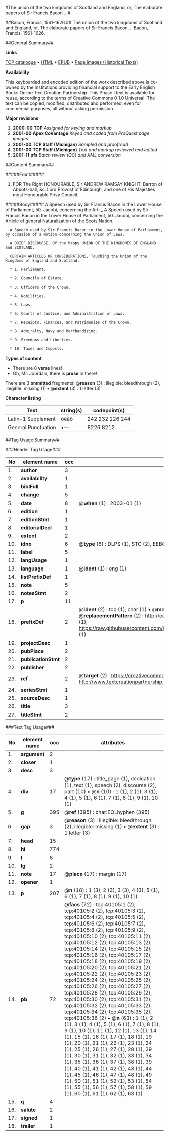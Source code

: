 #The union of the two kingdoms of Scotland and England, or, The elaborate papers of Sir Francis Bacon ...#

##Bacon, Francis, 1561-1626.##
The union of the two kingdoms of Scotland and England, or, The elaborate papers of Sir Francis Bacon ...
Bacon, Francis, 1561-1626.

##General Summary##

**Links**

[TCP catalogue](http://www.ota.ox.ac.uk/tcp/)  • 
[HTML](http://tei.it.ox.ac.uk/tcp/Texts-HTML/free/A28/A28517.html)  • 
[EPUB](http://tei.it.ox.ac.uk/tcp/Texts-EPUB/free/A28/A28517.epub) • 
[Page images (Historical Texts)](https://data.historicaltexts.jisc.ac.uk/view?pubId=eebo-07750398e&pageId=eebo-07750398e-40105-1)

**Availability**

This keyboarded and encoded edition of the
	       work described above is co-owned by the institutions
	       providing financial support to the Early English Books
	       Online Text Creation Partnership. This Phase I text is
	       available for reuse, according to the terms of Creative
	       Commons 0 1.0 Universal. The text can be copied,
	       modified, distributed and performed, even for
	       commercial purposes, all without asking permission.

**Major revisions**

1. __2000-00__ __TCP__ *Assigned for keying and markup*
1. __2001-00__ __Apex CoVantage__ *Keyed and coded from ProQuest page images*
1. __2001-00__ __TCP Staff (Michigan)__ *Sampled and proofread*
1. __2001-00__ __TCP Staff (Michigan)__ *Text and markup reviewed and edited*
1. __2001-11__ __pfs__ *Batch review (QC) and XML conversion*

##Content Summary##

#####Front#####

1. FOR The Right HONOURABLE, Sir ANDREW RAMSAY KNIGHT, Barron of Abbots-hall, &c. Lord Provost of Edinburgh, and one of His Majesties most Honourable Privy Council.

#####Body#####
A Speech used by Sir Francis Bacon in the Lower House of Parliament, 50. Jacobi, concerning the Arti
    _ A Speech used by Sir Francis Bacon in the Lower House of Parliament, 50. Jacobi, concerning the Article of general Naturalization of the Scots Nation.

    _ A Speech used by Sir Francis Bacon in the Lower House of Parliament, by occasion of a motion concerning the Union of Laws.

    _ A BRIEF DISCOURSE, Of the happy UNION OF THE KINGDOMES OF ENGLAND and SCOTLAND.

    _ CERTAIN ARTICLES OR CONSIDERATIONS, Touching the Union of the Kingdoms of England and Scotland.

      * 1. Parliament.

      * 2. Councils of Estate.

      * 3. Officers of the Crown.

      * 4. Nobilities.

      * 5. Laws.

      * 6. Courts of Justice, and Administration of Laws.

      * 7. Receipts, Finances, and Patrimonies of the Crown.

      * 8. Admiralty, Navy and Merchandizing.

      * 9. Freedoms and Liberties.

      * 10. Taxes and Imposts.

**Types of content**

  * There are 8 **verse** lines!
  * Oh, Mr. Jourdain, there is **prose** in there!

There are 3 **ommitted** fragments! 
 @__reason__ (3) : illegible: bleedthrough (2), illegible: missing (1)  •  @__extent__ (3) : 1 letter (3)

**Character listing**


|Text|string(s)|codepoint(s)|
|---|---|---|
|Latin-1 Supplement|òèâô|242 232 226 244|
|General Punctuation|•—|8226 8212|

##Tag Usage Summary##

###Header Tag Usage###

|No|element name|occ|attributes|
|---|---|---|---|
|1.|__author__|3||
|2.|__availability__|1||
|3.|__biblFull__|1||
|4.|__change__|5||
|5.|__date__|8| @__when__ (1) : 2003-01 (1)|
|6.|__edition__|1||
|7.|__editionStmt__|1||
|8.|__editorialDecl__|1||
|9.|__extent__|2||
|10.|__idno__|6| @__type__ (6) : DLPS (1), STC (2), EEBO-CITATION (1), OCLC (1), VID (1)|
|11.|__label__|5||
|12.|__langUsage__|1||
|13.|__language__|1| @__ident__ (1) : eng (1)|
|14.|__listPrefixDef__|1||
|15.|__note__|5||
|16.|__notesStmt__|2||
|17.|__p__|11||
|18.|__prefixDef__|2| @__ident__ (2) : tcp (1), char (1)  •  @__matchPattern__ (2) : ([0-9\-]+):([0-9IVX]+) (1), (.+) (1)  •  @__replacementPattern__ (2) : http://eebo.chadwyck.com/downloadtiff?vid=$1&page=$2 (1), https://raw.githubusercontent.com/textcreationpartnership/Texts/master/tcpchars.xml#$1 (1)|
|19.|__projectDesc__|1||
|20.|__pubPlace__|2||
|21.|__publicationStmt__|2||
|22.|__publisher__|2||
|23.|__ref__|2| @__target__ (2) : https://creativecommons.org/publicdomain/zero/1.0/ (1), http://www.textcreationpartnership.org/docs/. (1)|
|24.|__seriesStmt__|1||
|25.|__sourceDesc__|1||
|26.|__title__|3||
|27.|__titleStmt__|2||


###Text Tag Usage###

|No|element name|occ|attributes|
|---|---|---|---|
|1.|__argument__|2||
|2.|__closer__|1||
|3.|__desc__|3||
|4.|__div__|17| @__type__ (17) : title_page (1), dedication (1), text (1), speech (2), discourse (2), part (10)  •  @__n__ (10) : 1 (1), 2 (1), 3 (1), 4 (1), 5 (1), 6 (1), 7 (1), 8 (1), 9 (1), 10 (1)|
|5.|__g__|395| @__ref__ (395) : char:EOLhyphen (395)|
|6.|__gap__|3| @__reason__ (3) : illegible: bleedthrough (2), illegible: missing (1)  •  @__extent__ (3) : 1 letter (3)|
|7.|__head__|15||
|8.|__hi__|774||
|9.|__l__|8||
|10.|__lg__|2||
|11.|__note__|17| @__place__ (17) : margin (17)|
|12.|__opener__|1||
|13.|__p__|207| @__n__ (18) : 1 (3), 2 (3), 3 (3), 4 (3), 5 (1), 6 (1), 7 (1), 8 (1), 9 (1), 10 (1)|
|14.|__pb__|72| @__facs__ (72) : tcp:40105:1 (2), tcp:40105:2 (2), tcp:40105:3 (2), tcp:40105:4 (2), tcp:40105:5 (2), tcp:40105:6 (2), tcp:40105:7 (2), tcp:40105:8 (2), tcp:40105:9 (2), tcp:40105:10 (2), tcp:40105:11 (2), tcp:40105:12 (2), tcp:40105:13 (2), tcp:40105:14 (2), tcp:40105:15 (2), tcp:40105:16 (2), tcp:40105:17 (2), tcp:40105:18 (2), tcp:40105:19 (2), tcp:40105:20 (2), tcp:40105:21 (2), tcp:40105:22 (2), tcp:40105:23 (2), tcp:40105:24 (2), tcp:40105:25 (2), tcp:40105:26 (2), tcp:40105:27 (2), tcp:40105:28 (2), tcp:40105:29 (2), tcp:40105:30 (2), tcp:40105:31 (2), tcp:40105:32 (2), tcp:40105:33 (2), tcp:40105:34 (2), tcp:40105:35 (2), tcp:40105:36 (2)  •  @__n__ (63) : 1 (1), 2 (1), 3 (1), 4 (1), 5 (1), 6 (1), 7 (1), 8 (1), 9 (1), 10 (1), 11 (1), 12 (1), 13 (1), 14 (1), 15 (1), 16 (1), 17 (1), 18 (1), 19 (1), 20 (1), 21 (1), 22 (1), 23 (1), 24 (1), 25 (1), 26 (1), 27 (1), 28 (1), 29 (1), 30 (1), 31 (1), 32 (1), 33 (1), 34 (1), 35 (1), 36 (1), 37 (1), 38 (1), 39 (1), 40 (1), 41 (1), 42 (1), 43 (1), 44 (1), 45 (1), 46 (1), 47 (1), 48 (1), 49 (1), 50 (1), 51 (1), 52 (1), 53 (1), 54 (1), 55 (1), 56 (1), 57 (1), 58 (1), 59 (1), 60 (1), 61 (1), 62 (1), 63 (1)|
|15.|__q__|4||
|16.|__salute__|2||
|17.|__signed__|1||
|18.|__trailer__|1||
